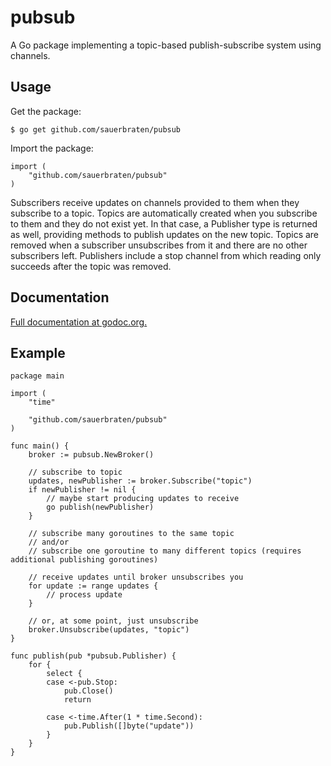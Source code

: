 # pubsub

A Go package implementing a topic-based publish-subscribe system using channels.

## Usage

Get the package:

	$ go get github.com/sauerbraten/pubsub

Import the package:

	import (
		"github.com/sauerbraten/pubsub"
	)

Subscribers receive updates on channels provided to them when they subscribe to a topic. Topics are automatically created when you subscribe to them and they do not exist yet. In that case, a Publisher type is returned as well, providing methods to publish updates on the new topic. Topics are removed when a subscriber unsubscribes from it and there are no other subscribers left. Publishers include a stop channel from which reading only succeeds after the topic was removed.

## Documentation

[Full documentation at godoc.org.](https://godoc.org/github.com/sauerbraten/pubsub)

## Example

	package main

	import (
		"time"

		"github.com/sauerbraten/pubsub"
	)

	func main() {
		broker := pubsub.NewBroker()

		// subscribe to topic
		updates, newPublisher := broker.Subscribe("topic")
		if newPublisher != nil {
			// maybe start producing updates to receive
			go publish(newPublisher)
		}

		// subscribe many goroutines to the same topic
		// and/or
		// subscribe one goroutine to many different topics (requires additional publishing goroutines)

		// receive updates until broker unsubscribes you
		for update := range updates {
			// process update
		}

		// or, at some point, just unsubscribe
		broker.Unsubscribe(updates, "topic")
	}

	func publish(pub *pubsub.Publisher) {
		for {
			select {
			case <-pub.Stop:
				pub.Close()
				return

			case <-time.After(1 * time.Second):
				pub.Publish([]byte("update"))
			}
		}
	}
